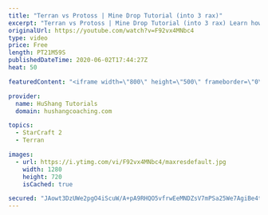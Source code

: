 ```yaml
---
title: "Terran vs Protoss | Mine Drop Tutorial (into 3 rax)"
excerpt: "Terran vs Protoss | Mine Drop Tutorial (into 3 rax) Learn how to start dominating Protoss players with one of the most standard builds in TvP. In this guide you'll learn how to begin with a mine drop to put on some pressure with the possibility of dealing game ending damage and then transition into a"
originalUrl: https://youtube.com/watch?v=F92vx4MNbc4
type: video
price: Free
length: PT21M59S
publishedDateTime: 2020-06-02T17:44:27Z
heat: 50

featuredContent: "<iframe width=\"800\" height=\"500\" frameborder=\"0\" src=\"https://www.youtube.com/embed/F92vx4MNbc4\" allow=\"accelerometer; autoplay; encrypted-media; gyroscope; picture-in-picture\" allowfullscreen></iframe>"

provider:
  name: HuShang Tutorials
  domain: hushangcoaching.com

topics:
  - StarCraft 2
  - Terran

images:
  - url: https://i.ytimg.com/vi/F92vx4MNbc4/maxresdefault.jpg
    width: 1280
    height: 720
    isCached: true

secured: "JAowt3DzUWe2pgO4iScuW/A+pA9RHQO5vfrwEeMNDZsV7mPSa25We7AgiBe4tLE6qDN9oZXbuiix6mr9Or1tzmrVsLe6Nd5GIRTOG2yL1dnBc3IC6SQ5KwQjWcS/KZo7udxo9rJmNLJyrNAAz0yn+4GhDT4Rqg8+oYOQ5uIEBoYMfh3MjPJHz3WtmBWqeRqUqgmfXDxfuMCjSTG1rw5VSXnooXe5MnWE9SFfOHlxL1fvRVlHGNZJFhBWJRdDKmXtvN3BdYiV8Ee9sHNyeGSQoN6boUi+3PyH6Wqsxk2vDMHJFgUS1O3npGPZ2wX9qun2BB51G5u9yqDH4/ua7Ka9fcYaDAYdFxSyzuc2J9Y/yp3SaW+Wpjh6NE7xoeVuP2Iu+S+2hQr17ztEC3XFK/dAGwglpyUBd6CapX0cmTl9EBE=;I7P57YfXM2fBcSvTZPRqBA=="
---
```


